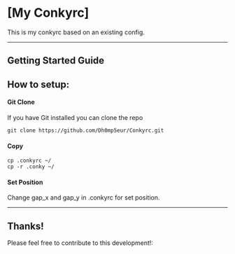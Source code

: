 # [My Conkyrc]

This is my conkyrc based on an existing config.


***

## Getting Started Guide

## How to setup:

		
#### Git Clone

If you have Git installed you can clone the repo

	git clone https://github.com/Dh0mp5eur/Conkyrc.git

#### Copy

	cp .conkyrc ~/
	cp -r .conky ~/

#### Set Position

Change gap_x and gap_y in .conkyrc for set position.


***
		
## Thanks!

Please feel free to contribute to this development!:
